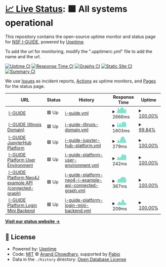 # [📈 Live Status](https://I-GUIDE.github.io/Status-Monitoring-with-Upptime): <!--live status--> **🟩 All systems operational**

This repository contains the open-source uptime monitor and status page for [NSF I-GUIDE](http://iguide.illinois.edu/), powered by [Upptime](https://github.com/upptime/upptime).

To add the url for monitoring, modify the ".upptimerc.yml" file to add the name and the url.

[![Uptime CI](https://github.com/I-GUIDE/Status-Monitoring-with-Upptime/workflows/Uptime%20CI/badge.svg)](https://github.com/I-GUIDE/Status-Monitoring-with-Upptime/actions?query=workflow%3A%22Uptime+CI%22)
[![Response Time CI](https://github.com/I-GUIDE/Status-Monitoring-with-Upptime/workflows/Response%20Time%20CI/badge.svg)](https://github.com/I-GUIDE/Status-Monitoring-with-Upptime/actions?query=workflow%3A%22Response+Time+CI%22)
[![Graphs CI](https://github.com/I-GUIDE/Status-Monitoring-with-Upptime/workflows/Graphs%20CI/badge.svg)](https://github.com/I-GUIDE/Status-Monitoring-with-Upptime/actions?query=workflow%3A%22Graphs+CI%22)
[![Static Site CI](https://github.com/I-GUIDE/Status-Monitoring-with-Upptime/workflows/Static%20Site%20CI/badge.svg)](https://github.com/I-GUIDE/Status-Monitoring-with-Upptime/actions?query=workflow%3A%22Static+Site+CI%22)
[![Summary CI](https://github.com/I-GUIDE/Status-Monitoring-with-Upptime/workflows/Summary%20CI/badge.svg)](https://github.com/I-GUIDE/Status-Monitoring-with-Upptime/actions?query=workflow%3A%22Summary+CI%22)

We use [Issues](https://github.com/I-GUIDE/Status-Monitoring-with-Upptime/issues) as incident reports, [Actions](https://github.com/I-GUIDE/Status-Monitoring-with-Upptime/actions) as uptime monitors, and [Pages](https://I-GUIDE.github.io/Status-Monitoring-with-Upptime) for the status page.

<!--start: status pages-->
<!-- This summary is generated by Upptime (https://github.com/upptime/upptime) -->
<!-- Do not edit this manually, your changes will be overwritten -->
<!-- prettier-ignore -->
| URL | Status | History | Response Time | Uptime |
| --- | ------ | ------- | ------------- | ------ |
| <img alt="" src="https://icons.duckduckgo.com/ip3/i-guide.io.ico" height="13"> [I-GUIDE](https://i-guide.io) | 🟩 Up | [i-guide.yml](https://github.com/I-GUIDE/Status-Monitoring-with-Upptime/commits/HEAD/history/i-guide.yml) | <details><summary><img alt="Response time graph" src="./graphs/i-guide/response-time-week.png" height="20"> 2666ms</summary><br><a href="https://I-GUIDE.github.io/Status-Monitoring-with-Upptime/history/i-guide"><img alt="Response time 1165" src="https://img.shields.io/endpoint?url=https%3A%2F%2Fraw.githubusercontent.com%2FI-GUIDE%2FStatus-Monitoring-with-Upptime%2FHEAD%2Fapi%2Fi-guide%2Fresponse-time.json"></a><br><a href="https://I-GUIDE.github.io/Status-Monitoring-with-Upptime/history/i-guide"><img alt="24-hour response time 3006" src="https://img.shields.io/endpoint?url=https%3A%2F%2Fraw.githubusercontent.com%2FI-GUIDE%2FStatus-Monitoring-with-Upptime%2FHEAD%2Fapi%2Fi-guide%2Fresponse-time-day.json"></a><br><a href="https://I-GUIDE.github.io/Status-Monitoring-with-Upptime/history/i-guide"><img alt="7-day response time 2666" src="https://img.shields.io/endpoint?url=https%3A%2F%2Fraw.githubusercontent.com%2FI-GUIDE%2FStatus-Monitoring-with-Upptime%2FHEAD%2Fapi%2Fi-guide%2Fresponse-time-week.json"></a><br><a href="https://I-GUIDE.github.io/Status-Monitoring-with-Upptime/history/i-guide"><img alt="30-day response time 2557" src="https://img.shields.io/endpoint?url=https%3A%2F%2Fraw.githubusercontent.com%2FI-GUIDE%2FStatus-Monitoring-with-Upptime%2FHEAD%2Fapi%2Fi-guide%2Fresponse-time-month.json"></a><br><a href="https://I-GUIDE.github.io/Status-Monitoring-with-Upptime/history/i-guide"><img alt="1-year response time 1227" src="https://img.shields.io/endpoint?url=https%3A%2F%2Fraw.githubusercontent.com%2FI-GUIDE%2FStatus-Monitoring-with-Upptime%2FHEAD%2Fapi%2Fi-guide%2Fresponse-time-year.json"></a></details> | <details><summary><a href="https://I-GUIDE.github.io/Status-Monitoring-with-Upptime/history/i-guide">100.00%</a></summary><a href="https://I-GUIDE.github.io/Status-Monitoring-with-Upptime/history/i-guide"><img alt="All-time uptime 99.33%" src="https://img.shields.io/endpoint?url=https%3A%2F%2Fraw.githubusercontent.com%2FI-GUIDE%2FStatus-Monitoring-with-Upptime%2FHEAD%2Fapi%2Fi-guide%2Fuptime.json"></a><br><a href="https://I-GUIDE.github.io/Status-Monitoring-with-Upptime/history/i-guide"><img alt="24-hour uptime 100.00%" src="https://img.shields.io/endpoint?url=https%3A%2F%2Fraw.githubusercontent.com%2FI-GUIDE%2FStatus-Monitoring-with-Upptime%2FHEAD%2Fapi%2Fi-guide%2Fuptime-day.json"></a><br><a href="https://I-GUIDE.github.io/Status-Monitoring-with-Upptime/history/i-guide"><img alt="7-day uptime 100.00%" src="https://img.shields.io/endpoint?url=https%3A%2F%2Fraw.githubusercontent.com%2FI-GUIDE%2FStatus-Monitoring-with-Upptime%2FHEAD%2Fapi%2Fi-guide%2Fuptime-week.json"></a><br><a href="https://I-GUIDE.github.io/Status-Monitoring-with-Upptime/history/i-guide"><img alt="30-day uptime 100.00%" src="https://img.shields.io/endpoint?url=https%3A%2F%2Fraw.githubusercontent.com%2FI-GUIDE%2FStatus-Monitoring-with-Upptime%2FHEAD%2Fapi%2Fi-guide%2Fuptime-month.json"></a><br><a href="https://I-GUIDE.github.io/Status-Monitoring-with-Upptime/history/i-guide"><img alt="1-year uptime 99.40%" src="https://img.shields.io/endpoint?url=https%3A%2F%2Fraw.githubusercontent.com%2FI-GUIDE%2FStatus-Monitoring-with-Upptime%2FHEAD%2Fapi%2Fi-guide%2Fuptime-year.json"></a></details>
| <img alt="" src="https://icons.duckduckgo.com/ip3/iguide.illinois.edu.ico" height="13"> [I-GUIDE (Illinois Domain)](https://iguide.illinois.edu) | 🟩 Up | [i-guide-illinois-domain.yml](https://github.com/I-GUIDE/Status-Monitoring-with-Upptime/commits/HEAD/history/i-guide-illinois-domain.yml) | <details><summary><img alt="Response time graph" src="./graphs/i-guide-illinois-domain/response-time-week.png" height="20"> 1603ms</summary><br><a href="https://I-GUIDE.github.io/Status-Monitoring-with-Upptime/history/i-guide-illinois-domain"><img alt="Response time 782" src="https://img.shields.io/endpoint?url=https%3A%2F%2Fraw.githubusercontent.com%2FI-GUIDE%2FStatus-Monitoring-with-Upptime%2FHEAD%2Fapi%2Fi-guide-illinois-domain%2Fresponse-time.json"></a><br><a href="https://I-GUIDE.github.io/Status-Monitoring-with-Upptime/history/i-guide-illinois-domain"><img alt="24-hour response time 1806" src="https://img.shields.io/endpoint?url=https%3A%2F%2Fraw.githubusercontent.com%2FI-GUIDE%2FStatus-Monitoring-with-Upptime%2FHEAD%2Fapi%2Fi-guide-illinois-domain%2Fresponse-time-day.json"></a><br><a href="https://I-GUIDE.github.io/Status-Monitoring-with-Upptime/history/i-guide-illinois-domain"><img alt="7-day response time 1603" src="https://img.shields.io/endpoint?url=https%3A%2F%2Fraw.githubusercontent.com%2FI-GUIDE%2FStatus-Monitoring-with-Upptime%2FHEAD%2Fapi%2Fi-guide-illinois-domain%2Fresponse-time-week.json"></a><br><a href="https://I-GUIDE.github.io/Status-Monitoring-with-Upptime/history/i-guide-illinois-domain"><img alt="30-day response time 1617" src="https://img.shields.io/endpoint?url=https%3A%2F%2Fraw.githubusercontent.com%2FI-GUIDE%2FStatus-Monitoring-with-Upptime%2FHEAD%2Fapi%2Fi-guide-illinois-domain%2Fresponse-time-month.json"></a><br><a href="https://I-GUIDE.github.io/Status-Monitoring-with-Upptime/history/i-guide-illinois-domain"><img alt="1-year response time 804" src="https://img.shields.io/endpoint?url=https%3A%2F%2Fraw.githubusercontent.com%2FI-GUIDE%2FStatus-Monitoring-with-Upptime%2FHEAD%2Fapi%2Fi-guide-illinois-domain%2Fresponse-time-year.json"></a></details> | <details><summary><a href="https://I-GUIDE.github.io/Status-Monitoring-with-Upptime/history/i-guide-illinois-domain">99.84%</a></summary><a href="https://I-GUIDE.github.io/Status-Monitoring-with-Upptime/history/i-guide-illinois-domain"><img alt="All-time uptime 99.29%" src="https://img.shields.io/endpoint?url=https%3A%2F%2Fraw.githubusercontent.com%2FI-GUIDE%2FStatus-Monitoring-with-Upptime%2FHEAD%2Fapi%2Fi-guide-illinois-domain%2Fuptime.json"></a><br><a href="https://I-GUIDE.github.io/Status-Monitoring-with-Upptime/history/i-guide-illinois-domain"><img alt="24-hour uptime 100.00%" src="https://img.shields.io/endpoint?url=https%3A%2F%2Fraw.githubusercontent.com%2FI-GUIDE%2FStatus-Monitoring-with-Upptime%2FHEAD%2Fapi%2Fi-guide-illinois-domain%2Fuptime-day.json"></a><br><a href="https://I-GUIDE.github.io/Status-Monitoring-with-Upptime/history/i-guide-illinois-domain"><img alt="7-day uptime 99.84%" src="https://img.shields.io/endpoint?url=https%3A%2F%2Fraw.githubusercontent.com%2FI-GUIDE%2FStatus-Monitoring-with-Upptime%2FHEAD%2Fapi%2Fi-guide-illinois-domain%2Fuptime-week.json"></a><br><a href="https://I-GUIDE.github.io/Status-Monitoring-with-Upptime/history/i-guide-illinois-domain"><img alt="30-day uptime 99.91%" src="https://img.shields.io/endpoint?url=https%3A%2F%2Fraw.githubusercontent.com%2FI-GUIDE%2FStatus-Monitoring-with-Upptime%2FHEAD%2Fapi%2Fi-guide-illinois-domain%2Fuptime-month.json"></a><br><a href="https://I-GUIDE.github.io/Status-Monitoring-with-Upptime/history/i-guide-illinois-domain"><img alt="1-year uptime 99.39%" src="https://img.shields.io/endpoint?url=https%3A%2F%2Fraw.githubusercontent.com%2FI-GUIDE%2FStatus-Monitoring-with-Upptime%2FHEAD%2Fapi%2Fi-guide-illinois-domain%2Fuptime-year.json"></a></details>
| <img alt="" src="https://icons.duckduckgo.com/ip3/jupyter.iguide.illinois.edu.ico" height="13"> [I-GUIDE JupyterHub Platform](https://jupyter.iguide.illinois.edu/hub/login) | 🟩 Up | [i-guide-jupyter-hub-platform.yml](https://github.com/I-GUIDE/Status-Monitoring-with-Upptime/commits/HEAD/history/i-guide-jupyter-hub-platform.yml) | <details><summary><img alt="Response time graph" src="./graphs/i-guide-jupyter-hub-platform/response-time-week.png" height="20"> 279ms</summary><br><a href="https://I-GUIDE.github.io/Status-Monitoring-with-Upptime/history/i-guide-jupyter-hub-platform"><img alt="Response time 399" src="https://img.shields.io/endpoint?url=https%3A%2F%2Fraw.githubusercontent.com%2FI-GUIDE%2FStatus-Monitoring-with-Upptime%2FHEAD%2Fapi%2Fi-guide-jupyter-hub-platform%2Fresponse-time.json"></a><br><a href="https://I-GUIDE.github.io/Status-Monitoring-with-Upptime/history/i-guide-jupyter-hub-platform"><img alt="24-hour response time 109" src="https://img.shields.io/endpoint?url=https%3A%2F%2Fraw.githubusercontent.com%2FI-GUIDE%2FStatus-Monitoring-with-Upptime%2FHEAD%2Fapi%2Fi-guide-jupyter-hub-platform%2Fresponse-time-day.json"></a><br><a href="https://I-GUIDE.github.io/Status-Monitoring-with-Upptime/history/i-guide-jupyter-hub-platform"><img alt="7-day response time 279" src="https://img.shields.io/endpoint?url=https%3A%2F%2Fraw.githubusercontent.com%2FI-GUIDE%2FStatus-Monitoring-with-Upptime%2FHEAD%2Fapi%2Fi-guide-jupyter-hub-platform%2Fresponse-time-week.json"></a><br><a href="https://I-GUIDE.github.io/Status-Monitoring-with-Upptime/history/i-guide-jupyter-hub-platform"><img alt="30-day response time 426" src="https://img.shields.io/endpoint?url=https%3A%2F%2Fraw.githubusercontent.com%2FI-GUIDE%2FStatus-Monitoring-with-Upptime%2FHEAD%2Fapi%2Fi-guide-jupyter-hub-platform%2Fresponse-time-month.json"></a><br><a href="https://I-GUIDE.github.io/Status-Monitoring-with-Upptime/history/i-guide-jupyter-hub-platform"><img alt="1-year response time 417" src="https://img.shields.io/endpoint?url=https%3A%2F%2Fraw.githubusercontent.com%2FI-GUIDE%2FStatus-Monitoring-with-Upptime%2FHEAD%2Fapi%2Fi-guide-jupyter-hub-platform%2Fresponse-time-year.json"></a></details> | <details><summary><a href="https://I-GUIDE.github.io/Status-Monitoring-with-Upptime/history/i-guide-jupyter-hub-platform">100.00%</a></summary><a href="https://I-GUIDE.github.io/Status-Monitoring-with-Upptime/history/i-guide-jupyter-hub-platform"><img alt="All-time uptime 97.16%" src="https://img.shields.io/endpoint?url=https%3A%2F%2Fraw.githubusercontent.com%2FI-GUIDE%2FStatus-Monitoring-with-Upptime%2FHEAD%2Fapi%2Fi-guide-jupyter-hub-platform%2Fuptime.json"></a><br><a href="https://I-GUIDE.github.io/Status-Monitoring-with-Upptime/history/i-guide-jupyter-hub-platform"><img alt="24-hour uptime 100.00%" src="https://img.shields.io/endpoint?url=https%3A%2F%2Fraw.githubusercontent.com%2FI-GUIDE%2FStatus-Monitoring-with-Upptime%2FHEAD%2Fapi%2Fi-guide-jupyter-hub-platform%2Fuptime-day.json"></a><br><a href="https://I-GUIDE.github.io/Status-Monitoring-with-Upptime/history/i-guide-jupyter-hub-platform"><img alt="7-day uptime 100.00%" src="https://img.shields.io/endpoint?url=https%3A%2F%2Fraw.githubusercontent.com%2FI-GUIDE%2FStatus-Monitoring-with-Upptime%2FHEAD%2Fapi%2Fi-guide-jupyter-hub-platform%2Fuptime-week.json"></a><br><a href="https://I-GUIDE.github.io/Status-Monitoring-with-Upptime/history/i-guide-jupyter-hub-platform"><img alt="30-day uptime 99.94%" src="https://img.shields.io/endpoint?url=https%3A%2F%2Fraw.githubusercontent.com%2FI-GUIDE%2FStatus-Monitoring-with-Upptime%2FHEAD%2Fapi%2Fi-guide-jupyter-hub-platform%2Fuptime-month.json"></a><br><a href="https://I-GUIDE.github.io/Status-Monitoring-with-Upptime/history/i-guide-jupyter-hub-platform"><img alt="1-year uptime 98.22%" src="https://img.shields.io/endpoint?url=https%3A%2F%2Fraw.githubusercontent.com%2FI-GUIDE%2FStatus-Monitoring-with-Upptime%2FHEAD%2Fapi%2Fi-guide-jupyter-hub-platform%2Fuptime-year.json"></a></details>
| <img alt="" src="https://icons.duckduckgo.com/ip3/platform.i-guide.io.ico" height="13"> [I-GUIDE Platform User Environment](https://platform.i-guide.io) | 🟩 Up | [i-guide-platform-user-environment.yml](https://github.com/I-GUIDE/Status-Monitoring-with-Upptime/commits/HEAD/history/i-guide-platform-user-environment.yml) | <details><summary><img alt="Response time graph" src="./graphs/i-guide-platform-user-environment/response-time-week.png" height="20"> 242ms</summary><br><a href="https://I-GUIDE.github.io/Status-Monitoring-with-Upptime/history/i-guide-platform-user-environment"><img alt="Response time 330" src="https://img.shields.io/endpoint?url=https%3A%2F%2Fraw.githubusercontent.com%2FI-GUIDE%2FStatus-Monitoring-with-Upptime%2FHEAD%2Fapi%2Fi-guide-platform-user-environment%2Fresponse-time.json"></a><br><a href="https://I-GUIDE.github.io/Status-Monitoring-with-Upptime/history/i-guide-platform-user-environment"><img alt="24-hour response time 230" src="https://img.shields.io/endpoint?url=https%3A%2F%2Fraw.githubusercontent.com%2FI-GUIDE%2FStatus-Monitoring-with-Upptime%2FHEAD%2Fapi%2Fi-guide-platform-user-environment%2Fresponse-time-day.json"></a><br><a href="https://I-GUIDE.github.io/Status-Monitoring-with-Upptime/history/i-guide-platform-user-environment"><img alt="7-day response time 242" src="https://img.shields.io/endpoint?url=https%3A%2F%2Fraw.githubusercontent.com%2FI-GUIDE%2FStatus-Monitoring-with-Upptime%2FHEAD%2Fapi%2Fi-guide-platform-user-environment%2Fresponse-time-week.json"></a><br><a href="https://I-GUIDE.github.io/Status-Monitoring-with-Upptime/history/i-guide-platform-user-environment"><img alt="30-day response time 243" src="https://img.shields.io/endpoint?url=https%3A%2F%2Fraw.githubusercontent.com%2FI-GUIDE%2FStatus-Monitoring-with-Upptime%2FHEAD%2Fapi%2Fi-guide-platform-user-environment%2Fresponse-time-month.json"></a><br><a href="https://I-GUIDE.github.io/Status-Monitoring-with-Upptime/history/i-guide-platform-user-environment"><img alt="1-year response time 330" src="https://img.shields.io/endpoint?url=https%3A%2F%2Fraw.githubusercontent.com%2FI-GUIDE%2FStatus-Monitoring-with-Upptime%2FHEAD%2Fapi%2Fi-guide-platform-user-environment%2Fresponse-time-year.json"></a></details> | <details><summary><a href="https://I-GUIDE.github.io/Status-Monitoring-with-Upptime/history/i-guide-platform-user-environment">100.00%</a></summary><a href="https://I-GUIDE.github.io/Status-Monitoring-with-Upptime/history/i-guide-platform-user-environment"><img alt="All-time uptime 98.69%" src="https://img.shields.io/endpoint?url=https%3A%2F%2Fraw.githubusercontent.com%2FI-GUIDE%2FStatus-Monitoring-with-Upptime%2FHEAD%2Fapi%2Fi-guide-platform-user-environment%2Fuptime.json"></a><br><a href="https://I-GUIDE.github.io/Status-Monitoring-with-Upptime/history/i-guide-platform-user-environment"><img alt="24-hour uptime 100.00%" src="https://img.shields.io/endpoint?url=https%3A%2F%2Fraw.githubusercontent.com%2FI-GUIDE%2FStatus-Monitoring-with-Upptime%2FHEAD%2Fapi%2Fi-guide-platform-user-environment%2Fuptime-day.json"></a><br><a href="https://I-GUIDE.github.io/Status-Monitoring-with-Upptime/history/i-guide-platform-user-environment"><img alt="7-day uptime 100.00%" src="https://img.shields.io/endpoint?url=https%3A%2F%2Fraw.githubusercontent.com%2FI-GUIDE%2FStatus-Monitoring-with-Upptime%2FHEAD%2Fapi%2Fi-guide-platform-user-environment%2Fuptime-week.json"></a><br><a href="https://I-GUIDE.github.io/Status-Monitoring-with-Upptime/history/i-guide-platform-user-environment"><img alt="30-day uptime 99.96%" src="https://img.shields.io/endpoint?url=https%3A%2F%2Fraw.githubusercontent.com%2FI-GUIDE%2FStatus-Monitoring-with-Upptime%2FHEAD%2Fapi%2Fi-guide-platform-user-environment%2Fuptime-month.json"></a><br><a href="https://I-GUIDE.github.io/Status-Monitoring-with-Upptime/history/i-guide-platform-user-environment"><img alt="1-year uptime 98.69%" src="https://img.shields.io/endpoint?url=https%3A%2F%2Fraw.githubusercontent.com%2FI-GUIDE%2FStatus-Monitoring-with-Upptime%2FHEAD%2Fapi%2Fi-guide-platform-user-environment%2Fuptime-year.json"></a></details>
| <img alt="" src="https://icons.duckduckgo.com/ip3/backend.i-guide.io.ico" height="13"> [I-GUIDE Platform Neo4J example API (connected-graph)](https://backend.i-guide.io/api/connected-graph) | 🟩 Up | [i-guide-platform-neo4-j-example-api-connected-graph.yml](https://github.com/I-GUIDE/Status-Monitoring-with-Upptime/commits/HEAD/history/i-guide-platform-neo4-j-example-api-connected-graph.yml) | <details><summary><img alt="Response time graph" src="./graphs/i-guide-platform-neo4-j-example-api-connected-graph/response-time-week.png" height="20"> 367ms</summary><br><a href="https://I-GUIDE.github.io/Status-Monitoring-with-Upptime/history/i-guide-platform-neo4-j-example-api-connected-graph"><img alt="Response time 374" src="https://img.shields.io/endpoint?url=https%3A%2F%2Fraw.githubusercontent.com%2FI-GUIDE%2FStatus-Monitoring-with-Upptime%2FHEAD%2Fapi%2Fi-guide-platform-neo4-j-example-api-connected-graph%2Fresponse-time.json"></a><br><a href="https://I-GUIDE.github.io/Status-Monitoring-with-Upptime/history/i-guide-platform-neo4-j-example-api-connected-graph"><img alt="24-hour response time 293" src="https://img.shields.io/endpoint?url=https%3A%2F%2Fraw.githubusercontent.com%2FI-GUIDE%2FStatus-Monitoring-with-Upptime%2FHEAD%2Fapi%2Fi-guide-platform-neo4-j-example-api-connected-graph%2Fresponse-time-day.json"></a><br><a href="https://I-GUIDE.github.io/Status-Monitoring-with-Upptime/history/i-guide-platform-neo4-j-example-api-connected-graph"><img alt="7-day response time 367" src="https://img.shields.io/endpoint?url=https%3A%2F%2Fraw.githubusercontent.com%2FI-GUIDE%2FStatus-Monitoring-with-Upptime%2FHEAD%2Fapi%2Fi-guide-platform-neo4-j-example-api-connected-graph%2Fresponse-time-week.json"></a><br><a href="https://I-GUIDE.github.io/Status-Monitoring-with-Upptime/history/i-guide-platform-neo4-j-example-api-connected-graph"><img alt="30-day response time 361" src="https://img.shields.io/endpoint?url=https%3A%2F%2Fraw.githubusercontent.com%2FI-GUIDE%2FStatus-Monitoring-with-Upptime%2FHEAD%2Fapi%2Fi-guide-platform-neo4-j-example-api-connected-graph%2Fresponse-time-month.json"></a><br><a href="https://I-GUIDE.github.io/Status-Monitoring-with-Upptime/history/i-guide-platform-neo4-j-example-api-connected-graph"><img alt="1-year response time 374" src="https://img.shields.io/endpoint?url=https%3A%2F%2Fraw.githubusercontent.com%2FI-GUIDE%2FStatus-Monitoring-with-Upptime%2FHEAD%2Fapi%2Fi-guide-platform-neo4-j-example-api-connected-graph%2Fresponse-time-year.json"></a></details> | <details><summary><a href="https://I-GUIDE.github.io/Status-Monitoring-with-Upptime/history/i-guide-platform-neo4-j-example-api-connected-graph">100.00%</a></summary><a href="https://I-GUIDE.github.io/Status-Monitoring-with-Upptime/history/i-guide-platform-neo4-j-example-api-connected-graph"><img alt="All-time uptime 100.00%" src="https://img.shields.io/endpoint?url=https%3A%2F%2Fraw.githubusercontent.com%2FI-GUIDE%2FStatus-Monitoring-with-Upptime%2FHEAD%2Fapi%2Fi-guide-platform-neo4-j-example-api-connected-graph%2Fuptime.json"></a><br><a href="https://I-GUIDE.github.io/Status-Monitoring-with-Upptime/history/i-guide-platform-neo4-j-example-api-connected-graph"><img alt="24-hour uptime 100.00%" src="https://img.shields.io/endpoint?url=https%3A%2F%2Fraw.githubusercontent.com%2FI-GUIDE%2FStatus-Monitoring-with-Upptime%2FHEAD%2Fapi%2Fi-guide-platform-neo4-j-example-api-connected-graph%2Fuptime-day.json"></a><br><a href="https://I-GUIDE.github.io/Status-Monitoring-with-Upptime/history/i-guide-platform-neo4-j-example-api-connected-graph"><img alt="7-day uptime 100.00%" src="https://img.shields.io/endpoint?url=https%3A%2F%2Fraw.githubusercontent.com%2FI-GUIDE%2FStatus-Monitoring-with-Upptime%2FHEAD%2Fapi%2Fi-guide-platform-neo4-j-example-api-connected-graph%2Fuptime-week.json"></a><br><a href="https://I-GUIDE.github.io/Status-Monitoring-with-Upptime/history/i-guide-platform-neo4-j-example-api-connected-graph"><img alt="30-day uptime 100.00%" src="https://img.shields.io/endpoint?url=https%3A%2F%2Fraw.githubusercontent.com%2FI-GUIDE%2FStatus-Monitoring-with-Upptime%2FHEAD%2Fapi%2Fi-guide-platform-neo4-j-example-api-connected-graph%2Fuptime-month.json"></a><br><a href="https://I-GUIDE.github.io/Status-Monitoring-with-Upptime/history/i-guide-platform-neo4-j-example-api-connected-graph"><img alt="1-year uptime 100.00%" src="https://img.shields.io/endpoint?url=https%3A%2F%2Fraw.githubusercontent.com%2FI-GUIDE%2FStatus-Monitoring-with-Upptime%2FHEAD%2Fapi%2Fi-guide-platform-neo4-j-example-api-connected-graph%2Fuptime-year.json"></a></details>
| <img alt="" src="https://icons.duckduckgo.com/ip3/platform.i-guide.io.ico" height="13"> [I-GUIDE Platform Login Mini Backend](https://platform.i-guide.io:8443) | 🟩 Up | [i-guide-platform-login-mini-backend.yml](https://github.com/I-GUIDE/Status-Monitoring-with-Upptime/commits/HEAD/history/i-guide-platform-login-mini-backend.yml) | <details><summary><img alt="Response time graph" src="./graphs/i-guide-platform-login-mini-backend/response-time-week.png" height="20"> 209ms</summary><br><a href="https://I-GUIDE.github.io/Status-Monitoring-with-Upptime/history/i-guide-platform-login-mini-backend"><img alt="Response time 234" src="https://img.shields.io/endpoint?url=https%3A%2F%2Fraw.githubusercontent.com%2FI-GUIDE%2FStatus-Monitoring-with-Upptime%2FHEAD%2Fapi%2Fi-guide-platform-login-mini-backend%2Fresponse-time.json"></a><br><a href="https://I-GUIDE.github.io/Status-Monitoring-with-Upptime/history/i-guide-platform-login-mini-backend"><img alt="24-hour response time 124" src="https://img.shields.io/endpoint?url=https%3A%2F%2Fraw.githubusercontent.com%2FI-GUIDE%2FStatus-Monitoring-with-Upptime%2FHEAD%2Fapi%2Fi-guide-platform-login-mini-backend%2Fresponse-time-day.json"></a><br><a href="https://I-GUIDE.github.io/Status-Monitoring-with-Upptime/history/i-guide-platform-login-mini-backend"><img alt="7-day response time 209" src="https://img.shields.io/endpoint?url=https%3A%2F%2Fraw.githubusercontent.com%2FI-GUIDE%2FStatus-Monitoring-with-Upptime%2FHEAD%2Fapi%2Fi-guide-platform-login-mini-backend%2Fresponse-time-week.json"></a><br><a href="https://I-GUIDE.github.io/Status-Monitoring-with-Upptime/history/i-guide-platform-login-mini-backend"><img alt="30-day response time 238" src="https://img.shields.io/endpoint?url=https%3A%2F%2Fraw.githubusercontent.com%2FI-GUIDE%2FStatus-Monitoring-with-Upptime%2FHEAD%2Fapi%2Fi-guide-platform-login-mini-backend%2Fresponse-time-month.json"></a><br><a href="https://I-GUIDE.github.io/Status-Monitoring-with-Upptime/history/i-guide-platform-login-mini-backend"><img alt="1-year response time 234" src="https://img.shields.io/endpoint?url=https%3A%2F%2Fraw.githubusercontent.com%2FI-GUIDE%2FStatus-Monitoring-with-Upptime%2FHEAD%2Fapi%2Fi-guide-platform-login-mini-backend%2Fresponse-time-year.json"></a></details> | <details><summary><a href="https://I-GUIDE.github.io/Status-Monitoring-with-Upptime/history/i-guide-platform-login-mini-backend">100.00%</a></summary><a href="https://I-GUIDE.github.io/Status-Monitoring-with-Upptime/history/i-guide-platform-login-mini-backend"><img alt="All-time uptime 99.92%" src="https://img.shields.io/endpoint?url=https%3A%2F%2Fraw.githubusercontent.com%2FI-GUIDE%2FStatus-Monitoring-with-Upptime%2FHEAD%2Fapi%2Fi-guide-platform-login-mini-backend%2Fuptime.json"></a><br><a href="https://I-GUIDE.github.io/Status-Monitoring-with-Upptime/history/i-guide-platform-login-mini-backend"><img alt="24-hour uptime 100.00%" src="https://img.shields.io/endpoint?url=https%3A%2F%2Fraw.githubusercontent.com%2FI-GUIDE%2FStatus-Monitoring-with-Upptime%2FHEAD%2Fapi%2Fi-guide-platform-login-mini-backend%2Fuptime-day.json"></a><br><a href="https://I-GUIDE.github.io/Status-Monitoring-with-Upptime/history/i-guide-platform-login-mini-backend"><img alt="7-day uptime 100.00%" src="https://img.shields.io/endpoint?url=https%3A%2F%2Fraw.githubusercontent.com%2FI-GUIDE%2FStatus-Monitoring-with-Upptime%2FHEAD%2Fapi%2Fi-guide-platform-login-mini-backend%2Fuptime-week.json"></a><br><a href="https://I-GUIDE.github.io/Status-Monitoring-with-Upptime/history/i-guide-platform-login-mini-backend"><img alt="30-day uptime 99.86%" src="https://img.shields.io/endpoint?url=https%3A%2F%2Fraw.githubusercontent.com%2FI-GUIDE%2FStatus-Monitoring-with-Upptime%2FHEAD%2Fapi%2Fi-guide-platform-login-mini-backend%2Fuptime-month.json"></a><br><a href="https://I-GUIDE.github.io/Status-Monitoring-with-Upptime/history/i-guide-platform-login-mini-backend"><img alt="1-year uptime 99.92%" src="https://img.shields.io/endpoint?url=https%3A%2F%2Fraw.githubusercontent.com%2FI-GUIDE%2FStatus-Monitoring-with-Upptime%2FHEAD%2Fapi%2Fi-guide-platform-login-mini-backend%2Fuptime-year.json"></a></details>

<!--end: status pages-->

[**Visit our status website →**](https://I-GUIDE.github.io/Status-Monitoring-with-Upptime)

## 📄 License

- Powered by: [Upptime](https://github.com/upptime/upptime)
- Code: [MIT](./LICENSE) © [Anand Chowdhary](https://anandchowdhary.com), supported by [Pabio](https://pabio.com)
- Data in the `./history` directory: [Open Database License](https://opendatacommons.org/licenses/odbl/1-0/)
